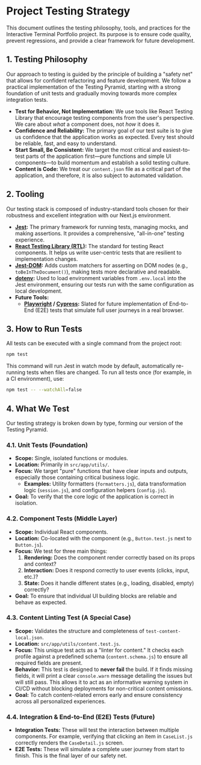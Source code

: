 # Project Testing Strategy

This document outlines the testing philosophy, tools, and practices for the Interactive Terminal Portfolio project. Its purpose is to ensure code quality, prevent regressions, and provide a clear framework for future development.

## 1. Testing Philosophy

Our approach to testing is guided by the principle of building a "safety net" that allows for confident refactoring and feature development. We follow a practical implementation of the Testing Pyramid, starting with a strong foundation of unit tests and gradually moving towards more complex integration tests.

-   **Test for Behavior, Not Implementation:** We use tools like React Testing Library that encourage testing components from the user's perspective. We care about *what* a component does, not *how* it does it.
-   **Confidence and Reliability:** The primary goal of our test suite is to give us confidence that the application works as expected. Every test should be reliable, fast, and easy to understand.
-   **Start Small, Be Consistent:** We target the most critical and easiest-to-test parts of the application first—pure functions and simple UI components—to build momentum and establish a solid testing culture.
-   **Content is Code:** We treat our `content.json` file as a critical part of the application, and therefore, it is also subject to automated validation.

## 2. Tooling

Our testing stack is composed of industry-standard tools chosen for their robustness and excellent integration with our Next.js environment.

-   **[Jest](https://jestjs.io/):** The primary framework for running tests, managing mocks, and making assertions. It provides a comprehensive, "all-in-one" testing experience.
-   **[React Testing Library (RTL)](https://testing-library.com/docs/react-testing-library/intro/):** The standard for testing React components. It helps us write user-centric tests that are resilient to implementation changes.
-   **[Jest-DOM](https://github.com/testing-library/jest-dom):** Adds custom matchers for asserting on DOM nodes (e.g., `toBeInTheDocument()`), making tests more declarative and readable.
-   **[dotenv](https://github.com/motdotla/dotenv):** Used to load environment variables from `.env.local` into the Jest environment, ensuring our tests run with the same configuration as local development.
-   **Future Tools:**
    -   **[Playwright](https://playwright.dev/) / [Cypress](https://www.cypress.io/):** Slated for future implementation of End-to-End (E2E) tests that simulate full user journeys in a real browser.

## 3. How to Run Tests

All tests can be executed with a single command from the project root:

```bash
npm test
```

This command will run Jest in watch mode by default, automatically re-running tests when files are changed. To run all tests once (for example, in a CI environment), use:

```bash
npm test -- --watchAll=false
```

## 4. What We Test

Our testing strategy is broken down by type, forming our version of the Testing Pyramid.

### 4.1. Unit Tests (Foundation)

-   **Scope:** Single, isolated functions or modules.
-   **Location:** Primarily in `src/app/utils/`.
-   **Focus:** We target "pure" functions that have clear inputs and outputs, especially those containing critical business logic.
    -   **Examples:** Utility formatters (`formatters.js`), data transformation logic (`session.js`), and configuration helpers (`config.js`).
-   **Goal:** To verify that the core logic of the application is correct in isolation.

### 4.2. Component Tests (Middle Layer)

-   **Scope:** Individual React components.
-   **Location:** Co-located with the component (e.g., `Button.test.js` next to `Button.js`).
-   **Focus:** We test for three main things:
    1.  **Rendering:** Does the component render correctly based on its props and context?
    2.  **Interaction:** Does it respond correctly to user events (clicks, input, etc.)?
    3.  **State:** Does it handle different states (e.g., loading, disabled, empty) correctly?
-   **Goal:** To ensure that individual UI building blocks are reliable and behave as expected.

### 4.3. Content Linting Test (A Special Case)

-   **Scope:** Validates the structure and completeness of `test-content-local.json`.
-   **Location:** `src/app/utils/content.test.js`.
-   **Focus:** This unique test acts as a "linter for content." It checks each profile against a predefined schema (`content.schema.js`) to ensure all required fields are present.
-   **Behavior:** This test is designed to **never fail** the build. If it finds missing fields, it will print a clear `console.warn` message detailing the issues but will still pass. This allows it to act as an informative warning system in CI/CD without blocking deployments for non-critical content omissions.
-   **Goal:** To catch content-related errors early and ensure consistency across all personalized experiences.

### 4.4. Integration & End-to-End (E2E) Tests (Future)

-   **Integration Tests:** These will test the interaction between multiple components. For example, verifying that clicking an item in `CaseList.js` correctly renders the `CaseDetail.js` screen.
-   **E2E Tests:** These will simulate a complete user journey from start to finish. This is the final layer of our safety net.